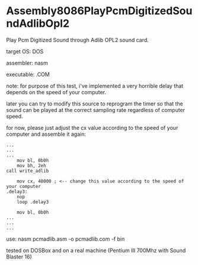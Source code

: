# Assembly8086PlayPcmDigitizedSoundAdlibOpl2
Play Pcm Digitized Sound through Adlib OPL2 sound card.

target OS: DOS

assembler: nasm

executable: .COM

note:
for purpose of this test, i've implemented a very horrible delay that depends on the speed of your computer.

later you can try to modify this source to reprogram the timer so that the sound can be played at the correct sampling rate regardless of computer speed.

for now, please just adjust the cx value according to the speed of your computer
and assemble it again:

    ...
    ...
    ...
		mov bl, 0b0h
		mov bh, 2eh
    call write_adlib

		mov cx, 40000 ; <-- change this value according to the speed of your computer
	.delay3:
		nop
		loop .delay3
				
		mov bl, 0b0h
    ...
    ...
    ...


use: nasm pcmadlib.asm -o pcmadlib.com -f bin

tested on DOSBox and on a real machine (Pentium III 700Mhz with Sound Blaster 16)
